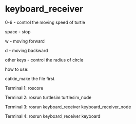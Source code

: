 # keyboard_receiver
0-9 - control the moving speed of turtle

space - stop

w - moving forward

d - moving backward

other keys - control the radius of circle


how to use:

catkin_make the file first.

Terminal 1:
roscore

Terminal 2:
rosrun turtlesim turtlesim_node

Terminal 3:
rosrun keyboard_receiver keyboard_receiver_node

Terminal 4:
rosrun keyboard_receiver keyboard

